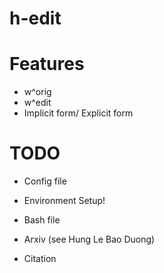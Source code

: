 # h-edit


# Features
- w^orig
- w^edit
- Implicit form/ Explicit form

# TODO

- Config file

- Environment Setup!

- Bash file

- Arxiv (see Hung Le Bao Duong)

- Citation